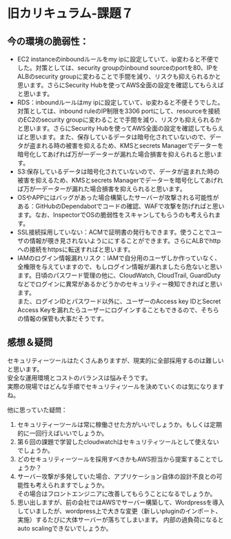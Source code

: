 # 旧カリキュラム-課題７

## 今の環境の脆弱性：

* EC2 instanceのinboundルールをmy ipに設定していて、ip変わると不便でした。対策としては、security groupのinbound sourceのportを80、IPをALBのsecurity groupに変わることで手間を減り、リスクも抑えられるかと思います。さらにSecurity Hubを使ってAWS全面の設定を確認してもらえばと思います。
* RDS：inboundルールはmy ipに設定していて、ip変わると不便そうでした。対策としては、inbound ruleのIP制限を3306 portにして、resourceを接続のEC2のsecurity groupに変わることで手間を減り、リスクも抑えられるかと思います。さらにSecurity Hubを使ってAWS全面の設定を確認してもらえばと思います。また、保存しているデータは暗号化されていないので、データが盗まれる時の被害を抑えるため、KMSとsecrets Managerでデーターを暗号化してあげれば万が一データーが漏れた場合損害を抑えられると思います。
* S3:保存しているデータは暗号化されていないので、データが盗まれた時の被害を抑えるため、KMSとsecrets Managerでデーターを暗号化してあげれば万が一データーが漏れた場合損害を抑えられると思います。
* OSやAPPにはバッグがあった場合構築したサーバーが攻撃される可能性がある：GitHubのDependabotでコードの確認、WAFで攻撃を防げればと思います。なお、InspectorでOSの脆弱性をスキャンしてもらうのも考えられます。
* SSL接続採用していない：ACMで証明書の発行もできます。使うことでユーザの情報が覗き見されないようににすることができます。さらにALBでhttpへの接続をhttpsに転送すればと思います。
* IAMのログイン情報漏れリスク：IAMで自分用のユーザしか作っていなく、全権限を与えていますので、もしログイン情報が漏れましたら危ないと思います。日頃のパスワード管理の他に、CloudWatch, CloudTrail, GuardDutyなどでログインに異常があるかどうかのセキュリティー検知できればと思います。\
また、ログインIDとパスワード以外に、ユーザーのAccess key IDとSecret Access Keyを漏れたらユーザーにログインすることもできるので、そちらの情報の保管も大事だそうです。




## 感想＆疑問
セキュリティーツールはたくさんありますが、現実的に全部採用するのは難しいと思います。\
安全な運用環境とコストのバランスは悩みそうです。\
実際の現場ではどんな手順でセキュリティツールを決めていくのは気になりますね。

他に思っていた疑問：
1. セキュリティーツールは常に稼働させた方がいいでしょうか。もしくは定期的に一回行えばいいでしょうか。
1. 第６回の課題で学習したcloudwatchはセキュリティツールとして使えないでしょうか。
1. どのセキュリティーツールを採用すべきかもAWS担当から提案することでしょうか？
1. サーバー攻撃が多発していた場合、アプリケーション自体の設計不良との可能性も考えられますでしょうか。\
  その場合はフロントエンジニアに改善してもらうことになるでしょうか。
1. 思い出しますが、前の会社ではAWSでサーバー構築して、Wordpressを導入していましたが、wordpress上で大きな変更（新しいpluginのインポート、実施）するたびに大体サーバーが落ちてしまいます。
   内部の過負荷になるとauto scalingできないでしょうか。
